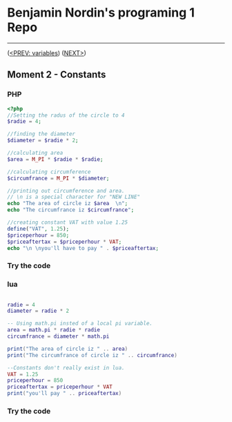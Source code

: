 #  Benjamin Nordin's programing 1 Repo #

***
([<PREV: variables](../variables/code.md)) ([NEXT\>]())

##  Moment 2 - Constants ##

### PHP ###
``` PHP
<?php
//Setting the radus of the circle to 4
$radie = 4;

//finding the diameter
$diameter = $radie * 2;

//calculating area
$area = M_PI * $radie * $radie;

//calculating circumference
$circumfrance = M_PI * $diameter;

//printing out circumference and area.
// \n is a special character for "NEW LINE"
echo "The area of circle iz $area  \n";
echo "The circumfrance iz $circumfrance";

//creating constant VAT with value 1.25
define("VAT", 1.25);
$priceperhour = 850;
$priceaftertax = $priceperhour * VAT;
echo "\n \nyou'll have to pay " . $priceaftertax;
```
### Try the code ###

<script src="//repl.it/embed/Kuv6/3.js"></script>

### lua ###

```lua

radie = 4
diameter = radie * 2

-- Using math.pi insted of a local pi variable.
area = math.pi * radie * radie
circumfrance = diameter * math.pi

print("The area of circle iz " .. area)
print("The circumfrance of circle iz " .. circumfrance)

--Constants don't really exist in lua.
VAT = 1.25
priceperhour = 850
priceaftertax = priceperhour * VAT
print("you'll pay " .. priceaftertax)
```
### Try the code ###

<script src="//repl.it/embed/KvZH/0.js"></script>
